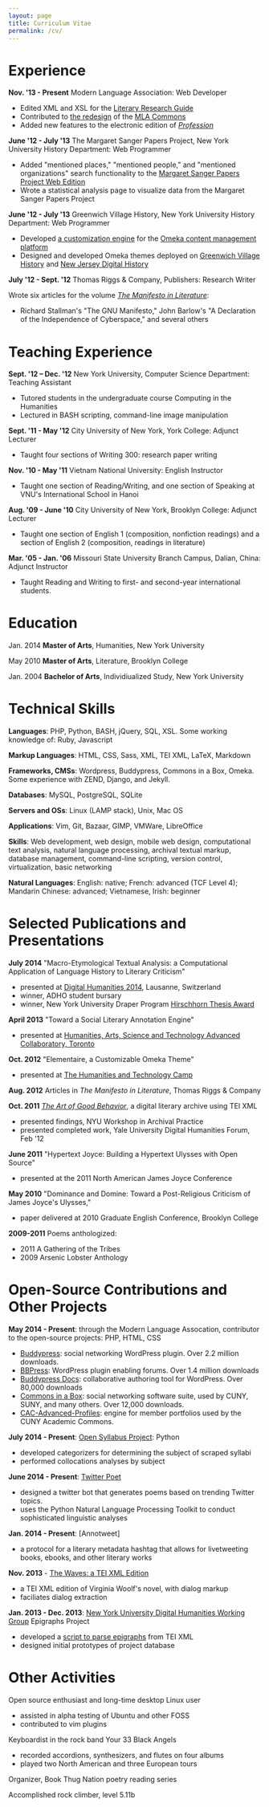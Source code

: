 ```yaml
---
layout: page
title: Curriculum Vitae
permalink: /cv/
---
```


Experience
==========

**Nov. '13 - Present** Modern Language Association: Web Developer

-   Edited XML and XSL for the [Literary Research Guide](http://mlalrg.org/public)
-   Contributed to [the redesign](http://updates.commons.mla.org/2014/07/28/new-theme-for-the-mla-commons/) of the [MLA Commons](http://commons.mla.org)
-   Added new features to the electronic edition of [_Profession_](http://profession.commons.mla.org/)

<!--Dec. '13 - April '14 [The Cryptocurrency Analytics Company](http://cryptocurrencyanalytics.com) Programmer-->

<!---   Designed and implemented a Django webapp for client account management-->
<!---   Designed database model in Django and PostgreSQL-->
<!---   Contributed new features for a virtual currency trading engine in Python-->

**June '12 - July '13** The Margaret Sanger Papers Project, New York University History Department: Web
Programmer

-   Added "mentioned places," "mentioned people," and "mentioned organizations" search functionality to the [Margaret Sanger Papers Project Web Edition](http://www.nyu.edu/projects/sanger/publications/electronic_ed/speeches_and_articles.html)
-   Wrote a statistical analysis page to visualize data from the Margaret Sanger Papers Project

**June '12 - July '13** Greenwich Village History, New York University History Department: Web Programmer
-   Developed [a customization engine](https://github.com/JonathanReeve/theme-elementaire) for the [Omeka content management platform](http://omeka.org)
-   Designed and developed Omeka themes deployed on [Greenwich Village History](http://gvh.aphdigital.org) and [New Jersey Digital History](http://njdigitalhistory.org/NJDHA/)

**July '12 - Sept. '12** Thomas Riggs & Company, Publishers: Research Writer

Wrote six articles for the volume [*The Manifesto in
Literature*](http://www.thomasriggs.net/pages/content/index.asp?PageID=158):

-   Richard Stallman's "The GNU Manifesto," John Barlow's "A Declaration
    of the Independence of Cyberspace," and several others

Teaching Experience
===================

**Sept. '12 – Dec. '12** New York University, Computer Science Department:
Teaching Assistant

-   Tutored students in the undergraduate course Computing in the
    Humanities
-   Lectured in BASH scripting, command-line image manipulation

**Sept. '11 - May '12** City University of New York, York College: Adjunct
Lecturer

-   Taught four sections of Writing 300: research paper writing

**Nov. '10 - May '11** Vietnam National University: English Instructor

-   Taught one section of Reading/Writing, and one section of Speaking
    at VNU's International School in Hanoi

**Aug. '09 - June '10** City University of New York, Brooklyn College:
Adjunct Lecturer

-   Taught one section of English 1 (composition, nonfiction readings)
    and a section of English 2 (composition, readings in literature)

**Mar. '05 - Jan. '06** Missouri State University Branch Campus, Dalian, China: Adjunct Instructor

-   Taught Reading and Writing to first- and second-year international students. 

Education
=========

Jan. 2014 **Master of Arts**, Humanities, New York University

May 2010 **Master of Arts**, Literature, Brooklyn College

Jan. 2004 **Bachelor of Arts**, Individiualized Study, New York University

Technical Skills
================

**Languages**: PHP, Python, BASH, jQuery, SQL, XSL. Some working knowledge of: Ruby, Javascript

**Markup Languages**: HTML, CSS, Sass, XML, TEI XML, LaTeX, Markdown

**Frameworks, CMSs**: Wordpress, Buddypress, Commons in a Box, Omeka. Some experience with ZEND, Django, and Jekyll. 

**Databases**: MySQL, PostgreSQL, SQLite

**Servers and OSs**: Linux (LAMP stack), Unix, Mac OS

**Applications**: Vim, Git, Bazaar, GIMP, VMWare, LibreOffice

**Skills**: Web development, web design, mobile web design, computational text analysis, natural language processing, archival textual markup, database management, command-line scripting, version control, virtualization, basic networking

**Natural Languages**: English: native; French: advanced (TCF Level 4); Mandarin Chinese: advanced; Vietnamese, Irish: beginner

Selected Publications and Presentations
=======================================

**July 2014** "Macro-Etymological Textual Analysis: a Computational Application of Language History to Literary Criticism"

-   presented at [Digital Humanities 2014](http://dh2014.org/), Lausanne, Switzerland
-   winner, ADHO student bursary 
-   winner, New York University Draper Program [Hirschhorn Thesis Award](https://draperprogram.wordpress.com/2014/06/12/congratulations-to-our-hirschhorn-award-nominees-and-winner/) 

**April 2013** "Toward a Social Literary Annotation Engine"

-   presented at [Humanities, Arts, Science and Technology Advanced Collaboratory, Toronto](http://hastac2013.org/schedule-2/jonathan-reeve%20)

**Oct. 2012** "Elementaire, a Customizable Omeka Theme"

-   presented at [The Humanities and Technology Camp](http://newyork2012.thatcamp.org/)

**Aug. 2012** Articles in *The Manifesto in Literature*, Thomas Riggs & Company

**Oct. 2011** *[The Art of Good Behavior](http://jonreeve.com/behaviour)*, a digital literary archive using TEI XML

-   presented findings, NYU Workshop in Archival Practice
-   presented completed work, Yale University Digital Humanities Forum,
    Feb '12

**June 2011** "Hypertext Joyce: Building a Hypertext Ulysses with Open Source"

-   presented at the 2011 North American James Joyce Conference

**May 2010** "Dominance and Domine: Toward a Post-Religious Criticism of James Joyce's Ulysses,"

-   paper delivered at 2010 Graduate English Conference, Brooklyn
    College

**2009-2011** Poems anthologized:

-   2011 A Gathering of the Tribes
-   2009 Arsenic Lobster Anthology

Open-Source Contributions and Other Projects
============================================

**May 2014 - Present**: through the Modern Language Assocation, contributor to the open-source projects: 
PHP, HTML, CSS

 - [Buddypress](http://buddypress.org/): social networking WordPress plugin. Over 2.2 million downloads. 
 - [BBPress](https://wordpress.org/plugins/bbpress/): WordPress plugin enabling forums. Over 1.4 million downloads
 - [Buddypress Docs](https://wordpress.org/plugins/buddypress-docs/): collaborative authoring tool for WordPress. Over 80,000 downloads
 - [Commons in a Box](http://commonsinabox.org/): social networking software suite, used by CUNY, SUNY, and many others. Over 12,000 downloads. 
 - [CAC-Advanced-Profiles](https://github.com/cuny-academic-commons/cac-advanced-profiles): engine for member portfolios used by the CUNY Academic Commons. 

**July 2014 - Present**: [Open Syllabus Project](http://opensyllabusproject.org/): 
Python

 - developed categorizers for determining the subject of scraped syllabi
 - performed collocations analyses by subject <!-- TODO: link -->  

**June 2014 - Present**: [Twitter Poet](https://github.com/JonathanReeve/trendhaikubot)

 - designed a twitter bot that generates poems based on trending Twitter topics. 
 - uses the Python Natural Language Processing Toolkit to conduct sophisticated linguistic analyses

**Jan. 2014 - Present**: [Annotweet]

 - a protocol for a literary metadata hashtag that allows for livetweeting books, ebooks, and other literary works

**Nov. 2013** - [The Waves: a TEI XML Edition](/projects/waves-tei/waves-tei.xml)

 - a TEI XML edition of Virginia Woolf's novel, with dialog markup
 - faciliates dialog extraction

**Jan. 2013 - Dec. 2013**: [New York University Digital Humanities Working Group](http://nyudigitalexperiments.com) Epigraphs Project

-   developed a [script to parse epigraphs](https://github.com/JonathanReeve/epi-project) from TEI XML
-   designed initial prototypes of project database

Other Activities
================

Open source enthusiast and long-time desktop Linux user

-   assisted in alpha testing of Ubuntu and other FOSS
-   contributed to vim plugins

Keyboardist in the rock band Your 33 Black Angels

-   recorded accordions, synthesizers, and flutes on four albums
-   played two North American and three European tours

Organizer, Book Thug Nation poetry reading series

Accomplished rock climber, level 5.11b
